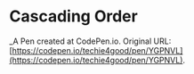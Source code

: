 # Cascading Order
 _A Pen created at CodePen.io. Original URL: [https://codepen.io/techie4good/pen/YGPNVL](https://codepen.io/techie4good/pen/YGPNVL).

 